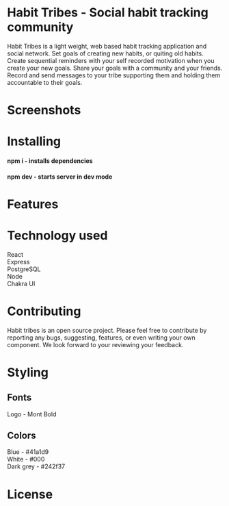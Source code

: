 # Habit Tribes - Social habit tracking community
Habit Tribes is a light weight, web based habit tracking application and social network. Set goals of creating new habits, or quiting old habits. Create sequential reminders with your self recorded motivation when you create your new goals. Share your goals with a community and your friends. Record and send messages to your tribe supporting them and holding them accountable to their goals.


# Screenshots


# Installing
#### npm i - installs dependencies
#### npm dev - starts server in dev mode

# Features

# Technology used
React  
Express  
PostgreSQL  
Node  
Chakra UI  


# Contributing

Habit tribes is an open source project. Please feel free to contribute by reporting any bugs, suggesting, features, or even writing your own component. We look forward to your reviewing your feedback.

# Styling

## Fonts
Logo - Mont Bold

## Colors

Blue - #41a1d9  
White - #000  
Dark grey - #242f37  


# License
